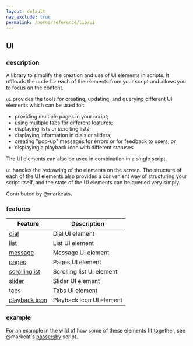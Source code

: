 ```yaml
---
layout: default
nav_exclude: true
permalink: /norns/reference/lib/ui
---
```


## UI

### description

A library to simplify the creation and use of UI elements in scripts. It offloads the code for each of the elements from your script and allows you to focus on the content.

`ui` provides the tools for creating, updating, and querying different UI elements which can be used for:

- providing multiple pages in your script;
- using multiple tabs for different features; 
- displaying lists or scrolling lists;
- displaying information in dials or sliders;
- creating "pop-up" messages for errors or for feedback to users; or
- displaying a playback icon with different statuses. 

The UI elements can also be used in combination in a single script. 

`ui` handles the redrawing of the elements on the screen. The structure of each of the UI elements also provides a convenient way of structuring your script itself, and the state of the UI elements can be queried very simply. 

Contributed by @markeats. 

### features

| Feature                             | Description               |
| ----------------------------------- | ------------------------- |
| [dial](./ui/dial)                   | Dial UI element           |
| [list](./ui/list)                   | List UI element           |
| [message](./ui/message)             | Message UI element        |
| [pages](./ui/pages)                 | Pages UI element          |
| [scrollinglist](./ui/scrollinglist) | Scrolling list UI element |
| [slider](./ui/slider)               | Slider UI element         |
| [tabs](./ui/tabs)                   | Tabs UI element           |
| [playback icon](./ui/playbackicon)  | Playback icon UI element  |

### example

For an example in the wild of how some of these elements fit together, see @markeat's [passersby](https://github.com/markwheeler/passersby) script.
